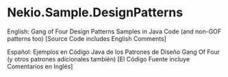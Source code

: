 # Nekio.Sample.DesignPatterns

English:
Gang of Four Design Patterns Samples in Java Code (and non-GOF patterns too)
[Source Code includes English Comments]

Español:
Ejemplos en Código Java de los Patrones de Diseño Gang Of Four (y otros patrones adicionales también)
[El Código Fuente incluye Comentarios en Inglés]
